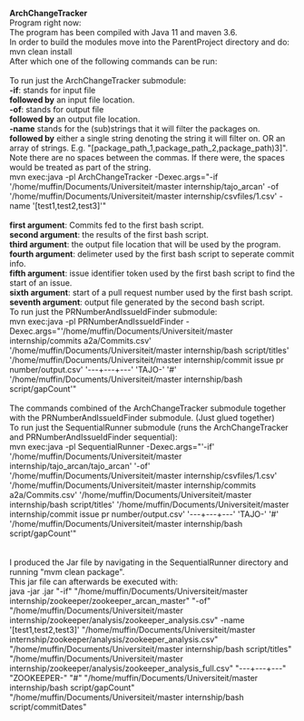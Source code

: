 **ArchChangeTracker**<br/>
Program right now:<br/>
The program has been compiled with Java 11 and maven 3.6.<br/>
In order to build the modules move into the ParentProject directory and do: mvn clean install<br/>
After which one of the following commands can be run:<br/>
<br/>
To run just the ArchChangeTracker submodule: <br/>
**-if**: stands for input file<br/>
**followed by** an input file location.<br/>
**-of**: stands for output file<br/>
**followed by** an output file location.<br/>
**-name** stands for the (sub)strings that it will filter the packages on.<br/>
**followed by** either a single string denoting the string it will filter on. OR an array of strings. E.g. "[package_path_1,package_path_2,package_path)3]". Note there are no spaces between the commas. If there were, the spaces would be treated as part of the string.<br/>
mvn exec:java -pl ArchChangeTracker -Dexec.args="-if '/home/muffin/Documents/Universiteit/master internship/tajo_arcan' -of '/home/muffin/Documents/Universiteit/master internship/csvfiles/1.csv' -name '[test1,test2,test3]'"
<br/>
<br/>
**first argument**: Commits fed to the first bash script.<br/>
**second argument**: the results of the first  bash script.<br/>
**third argument**: the output file location that will be used by the program.<br/>
**fourth argument**: delimeter used by the first bash script to seperate commit info.<br/>
**fifth argument**: issue identifier token used by the first bash script to find the start of an issue.<br/>
**sixth argument**: start of a pull request number used by the first bash script.<br/>
**seventh argument**: output file generated by the second bash script.<br/>
To run just the PRNumberAndIssueIdFinder submodule: <br/>
mvn exec:java -pl PRNumberAndIssueIdFinder -Dexec.args="'/home/muffin/Documents/Universiteit/master internship/commits a2a/Commits.csv' '/home/muffin/Documents/Universiteit/master internship/bash script/titles' '/home/muffin/Documents/Universiteit/master internship/commit issue pr number/output.csv' '---+---+---' 'TAJO-' '#' '/home/muffin/Documents/Universiteit/master internship/bash script/gapCount'"
<br/>
<br/>
The commands combined of the ArchChangeTracker submodule together with the PRNumberAndIssueIdFinder submodule. (Just glued together)<br/>
To run just the SequentialRunner submodule (runs the ArchChangeTracker and PRNumberAndIssueIdFinder sequential): <br/>
mvn exec:java -pl SequentialRunner -Dexec.args="'-if' '/home/muffin/Documents/Universiteit/master internship/tajo_arcan/tajo_arcan' '-of' '/home/muffin/Documents/Universiteit/master internship/csvfiles/1.csv' '/home/muffin/Documents/Universiteit/master internship/commits a2a/Commits.csv' '/home/muffin/Documents/Universiteit/master internship/bash script/titles' '/home/muffin/Documents/Universiteit/master internship/commit issue pr number/output.csv' '---+---+---' 'TAJO-' '#' '/home/muffin/Documents/Universiteit/master internship/bash script/gapCount'"<br/>
<br/>
<br/>
I produced the Jar file by navigating in the SequentialRunner directory and running "mvm clean package".<br/>
This jar file can afterwards be executed with: <br/>
java -jar <name-of-jar>.jar "-if" "/home/muffin/Documents/Universiteit/master internship/zookeeper/zookeeper_arcan_master" "-of" "/home/muffin/Documents/Universiteit/master internship/zookeeper/analysis/zookeeper_analysis.csv" -name '[test1,test2,test3]' "/home/muffin/Documents/Universiteit/master internship/zookeeper/analysis/zookeeper_analysis.csv" "/home/muffin/Documents/Universiteit/master internship/bash script/titles" "/home/muffin/Documents/Universiteit/master internship/zookeeper/analysis/zookeeper_analysis_full.csv" "---+---+---" "ZOOKEEPER-" "#" "/home/muffin/Documents/Universiteit/master internship/bash script/gapCount" "/home/muffin/Documents/Universiteit/master internship/bash script/commitDates"
